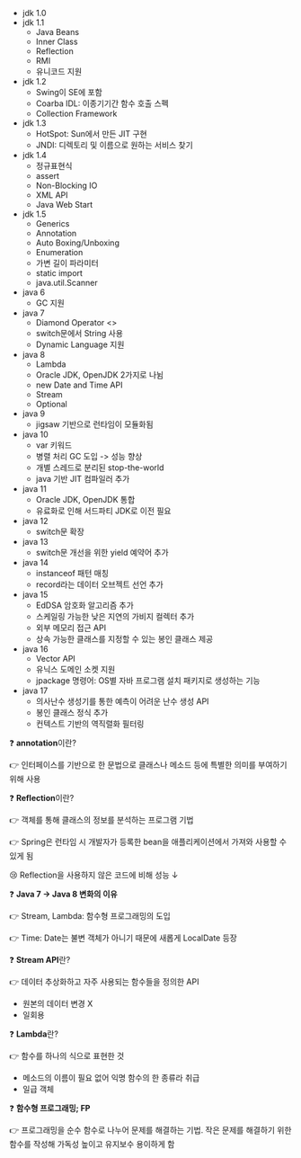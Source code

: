 - jdk 1.0
- jdk 1.1
    - Java Beans
    - Inner Class
    - Reflection
    - RMI
    - 유니코드 지원
- jdk 1.2
    - Swing이 SE에 포함
    - Coarba IDL: 이종기기간 함수 호출 스펙
    - Collection Framework
- jdk 1.3
    - HotSpot: Sun에서 만든 JIT 구현
    - JNDI: 디렉토리 및 이름으로 원하는 서비스 찾기
- jdk 1.4
    - 정규표현식
    - assert
    - Non-Blocking IO
    - XML API
    - Java Web Start
- jdk 1.5
    - Generics
    - Annotation
    - Auto Boxing/Unboxing
    - Enumeration
    - 가변 길이 파라미터
    - static import
    - java.util.Scanner
- java 6
    - GC 지원
- java 7
    - Diamond Operator <>
    - switch문에서 String 사용
    - Dynamic Language 지원
- java 8
    - Lambda
    - Oracle JDK, OpenJDK 2가지로 나뉨
    - new Date and Time API
    - Stream
    - Optional
- java 9
    - jigsaw 기반으로 런타임이 모듈화됨
- java 10
    - var 키워드
    - 병렬 처리 GC 도입 -> 성능 향상
    - 개별 스레드로 분리된 stop-the-world
    - java 기반 JIT 컴파일러 추가
- java 11
    - Oracle JDK, OpenJDK 통합
    - 유료화로 인해 서드파티 JDK로 이전 필요
- java 12
    - switch문 확장
- java 13
    - switch문 개선을 위한 yield 예약어 추가
- java 14
    - instanceof 패턴 매칭
    - record라는 데이터 오브젝트 선언 추가
- java 15
    - EdDSA 암호화 알고리즘 추가
    - 스케일링 가능한 낮은 지연의 가비지 컬렉터 추가
    - 외부 메모리 접근 API
    - 상속 가능한 클래스를 지정할 수 있는 봉인 클래스 제공
- java 16
    - Vector API
    - 유닉스 도메인 소켓 지원
    - jpackage 명령어: OS별 자바 프로그램 설치 패키지로 생성하는 기능
- java 17
    - 의사난수 생성기를 통한 예측이 어려운 난수 생성 API
    - 봉인 클래스 정식 추가
    - 컨텍스트 기반의 역직렬화 필터링

❓ **annotation**이란?

👉 인터페이스를 기반으로 한 문법으로 클래스나 메소드 등에 특별한 의미를 부여하기 위해 사용

❓ **Reflection**이란?

👉 객체를 통해 클래스의 정보를 분석하는 프로그램 기법

👉 Spring은 런타임 시 개발자가 등록한 bean을 애플리케이션에서 가져와 사용할 수 있게 됨

😢 Reflection을 사용하지 않은 코드에 비해 성능 ↓

❓ **Java 7 → Java 8 변화의 이유**

👉 Stream, Lambda: 함수형 프로그래밍의 도입

👉 Time: Date는 불변 객체가 아니기 때문에 새롭게 LocalDate 등장

❓ **Stream API**란?

👉 데이터 추상화하고 자주 사용되는 함수들을 정의한 API

- 원본의 데이터 변경 X
- 일회용

❓ **Lambda**란?

👉 함수를 하나의 식으로 표현한 것

- 메소드의 이름이 필요 없어 익명 함수의 한 종류라 취급
- 일급 객체

❓ **함수형 프로그래밍; FP**

👉 프로그래밍을 순수 함수로 나누어 문제를 해결하는 기법. 작은 문제를 해결하기 위한 함수를 작성해 가독성 높이고 유지보수 용이하게 함